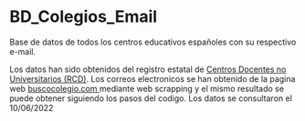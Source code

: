 # BD_Colegios_Email
Base de datos de todos los centros educativos  españoles con su respectivo e-mail.

Los datos han sido obtenidos del registro estatal de [Centros Docentes no Universitarios (RCD)](https://www.educacion.gob.es/centros/home.do). Los correos electronicos se han obtenido de la pagina web [buscocolegio.com ](https://www.buscocolegio.com/) mediante web scrapping y el mismo resultado se puede obtener siguiendo los pasos del codigo. Los datos se consultaron el 10/06/2022

